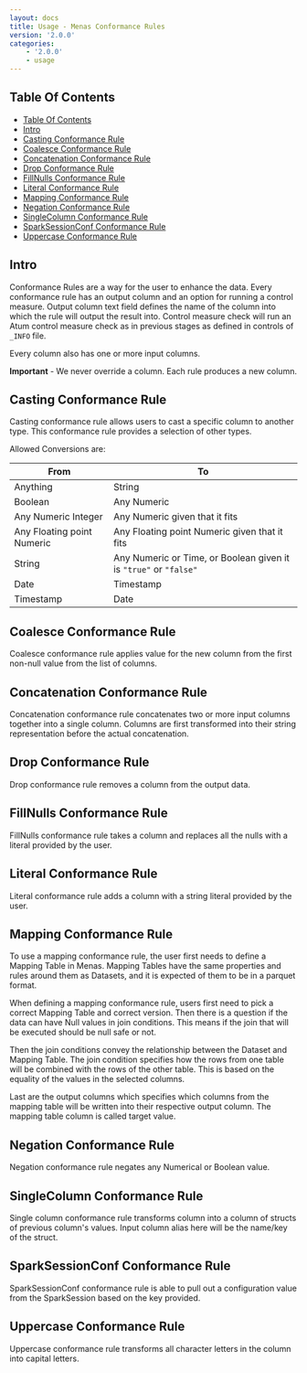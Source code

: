 ```yaml
---
layout: docs
title: Usage - Menas Conformance Rules
version: '2.0.0'
categories:
    - '2.0.0'
    - usage
---
```


## Table Of Contents
<!-- toc -->
- [Table Of Contents](#table-of-contents)
- [Intro](#intro)
- [Casting Conformance Rule](#casting-conformance-rule)
- [Coalesce Conformance Rule](#coalesce-conformance-rule)
- [Concatenation Conformance Rule](#concatenation-conformance-rule)
- [Drop Conformance Rule](#drop-conformance-rule)
- [FillNulls Conformance Rule](#fillnulls-conformance-rule)
- [Literal Conformance Rule](#literal-conformance-rule)
- [Mapping Conformance Rule](#mapping-conformance-rule)
- [Negation Conformance Rule](#negation-conformance-rule)
- [SingleColumn Conformance Rule](#singlecolumn-conformance-rule)
- [SparkSessionConf Conformance Rule](#sparksessionconf-conformance-rule)
- [Uppercase Conformance Rule](#uppercase-conformance-rule)
<!-- tocstop -->

## Intro

Conformance Rules are a way for the user to enhance the data. Every conformance rule has an output column and an option for running a control measure. Output column text field defines the name of the column into which the rule will output the result into. Control measure check will run an Atum control measure check as in previous stages as defined in controls of `_INFO` file.

Every column also has one or more input columns.

**Important** - We never override a column. Each rule produces a new column.

## Casting Conformance Rule

Casting conformance rule allows users to cast a specific column to another type. This conformance rule provides a selection of other types.

Allowed Conversions are:

| From | To |
|---|---|
| Anything | String |
| Boolean | Any Numeric |
| Any Numeric Integer | Any Numeric given that it fits |
| Any Floating point Numeric | Any Floating point Numeric given that it fits |
| String | Any Numeric or Time, or Boolean given it is `"true"` or `"false"` |
| Date | Timestamp |
| Timestamp | Date |

## Coalesce Conformance Rule

Coalesce conformance rule applies value for the new column from the first non-null value from the list of columns.

## Concatenation Conformance Rule

Concatenation conformance rule concatenates two or more input columns together into a single column. Columns are first transformed into their string representation before the actual concatenation.

## Drop Conformance Rule

Drop conformance rule removes a column from the output data.

## FillNulls Conformance Rule

FillNulls conformance rule takes a column and replaces all the nulls with a literal provided by the user.

## Literal Conformance Rule

Literal conformance rule adds a column with a string literal provided by the user.

## Mapping Conformance Rule

To use a mapping conformance rule, the user first needs to define a Mapping Table in Menas. Mapping Tables have the same properties and rules around them as Datasets, and it is expected of them to be in a parquet format.

When defining a mapping conformance rule, users first need to pick a correct Mapping Table and correct version. Then there is a question if the data can have Null values in join conditions. This means if the join that will be executed should be null safe or not.

Then the join conditions convey the relationship between the Dataset and Mapping Table. The join condition specifies how the rows from one table will be combined with the rows of the other table. This is based on the equality of the values in the selected columns.

Last are the output columns which specifies which columns from the mapping table will be written into their respective output column. The mapping table column is called target value.

## Negation Conformance Rule

Negation conformance rule negates any Numerical or Boolean value.

## SingleColumn Conformance Rule

Single column conformance rule transforms column into a column of structs of previous column's values. Input column alias here will be the name/key of the struct.

## SparkSessionConf Conformance Rule

SparkSessionConf conformance rule is able to pull out a configuration value from the SparkSession based on the key provided.

## Uppercase Conformance Rule

Uppercase conformance rule transforms all character letters in the column into capital letters.
